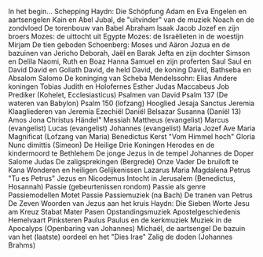 In het begin...
Schepping
Haydn: Die Schöpfung
Adam en Eva
Engelen en aartsengelen
Kain en Abel
Jubal, de "uitvinder" van de muziek
Noach en de zondvloed
De torenbouw van Babel
Abraham
Isaak
Jacob
Jozef en zijn broers
Mozes: de uittocht uit Egypte
Mozes: de Israëlieten in de woestijn
Mirjam
De tien geboden
Schoenberg: Moses und Aäron
Jozua en de bazuinen van Jericho
Deborah, Jaël en Barak
Jefta en zijn dochter
Simson en Delila
Naomi, Ruth en Boaz
Hanna
Samuel en zijn proferten
Saul
Saul en David
David en Goliath
David, de held
David, de koning
David, Bathseba en Absalom
Salomo
De koninging van Scheba
Mendelssohn: Elias
Andere koningen
Tobias
Judith en Holofernes
Esther
Judas Maccabeus
Job
Prediker (Kohelet, Ecclesiasticus)
Psalmen van David
Psalm 137 (De wateren van Babylon)
Psalm 150 (lofzang)
Hooglied
Jesaja
Sanctus
Jeremia
Klaagliederen van Jeremia
Ezechiël
Daniël
Belsazar
Susanna (Daniël 13)
Amos
Jona
Christus 
Händel" Messiah
Mattheus (evangelist)
Marcus (evangelist)
Lucas (evangelist)
Johannes (evangelist)
Maria
Jozef
Ave Maria
Magnificat (Lofzang van Maria)
Benedictus
Kerst
"Vom Himmel hoch"
Gloria
Nunc dimittis (Simeon)
De Heilige Drie Koningen
Herodes en de kindermoord te Bethlehem
De jonge Jezus in de tempel
Johannes de Doper
Salome
Judas
De zaligsprekingen (Bergrede)
Onze Vader
De bruiloft te Kana
Wonderen en heiligen
Gelijkenissen
Lazarus
Maria Magdalena
Petrus
"Tu es Petrus"
Jezus en Nicodemus
Intocht in Jerusalem (Benedictus, Hosannah)
Passie (gebeurtenissen rondom)
Passie als genre
Passiemodellen
Motet Passie
Passiemuziek (na Bach)
De tranen van Petrus
De Zeven Woorden van Jezus aan het kruis
Haydn: Die Sieben Worte Jesu am Kreuz
Stabat Mater
Pasen
Opstandingsmuziek
Apostelgeschiedenis
Hemelvaart
Pinksteren
Paulus
Paulus en de kerkmuziek
Muziek in de Apocalyps (Openbaring van Johannes)
Michaël, de aartsengel
De bazuin van het (laatste) oordeel en het "Dies Irae"
Zalig de doden (Johannes Brahms)






